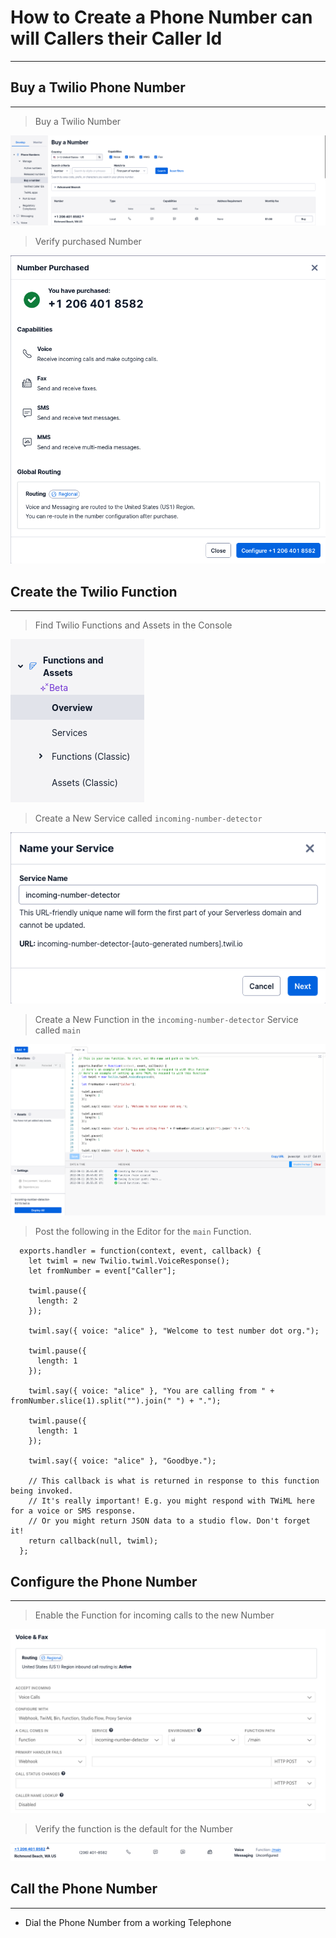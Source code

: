 
# How to Create a Phone Number can will Callers their Caller Id

---

## Buy a Twilio Phone Number

---

  > Buy a Twilio Number

  ![Buy a Twilio Number](/assets/images/buy-a-twilio-number.png)

  > Verify purchased Number

  ![Purchased Twilio Number](/assets/images/twilio-number-purchased.png)

## Create the Twilio Function  

---

  > Find Twilio Functions and Assets in the Console

  ![Find Twilio Functions and Assets in the Console](/assets/images/find-functions-and-assets.png)

  > Create a New Service called `incoming-number-detector`

  ![Create a New Service](/assets/images/create-a-new-service.png)

  > Create a New Function in the `incoming-number-detector` Service called `main`

  ![Create a New Function called main](/assets/images/create-a-new-main-function.png)

  > Post the following in the Editor for the `main` Function.

  ```
    exports.handler = function(context, event, callback) {      
      let twiml = new Twilio.twiml.VoiceResponse();        
      let fromNumber = event["Caller"];  

      twiml.pause({
        length: 2
      });

      twiml.say({ voice: "alice" }, "Welcome to test number dot org.");

      twiml.pause({
        length: 1
      });

      twiml.say({ voice: "alice" }, "You are calling from " + fromNumber.slice(1).split("").join(" ") + ".");

      twiml.pause({
        length: 1
      });

      twiml.say({ voice: "alice" }, "Goodbye.");

      // This callback is what is returned in response to this function being invoked.
      // It's really important! E.g. you might respond with TWiML here for a voice or SMS response.
      // Or you might return JSON data to a studio flow. Don't forget it!
      return callback(null, twiml);
    };
  ```

## Configure the Phone Number

---

  > Enable the Function for incoming calls to the new Number

  ![Enable the Function for incoming calls to the new Number](/assets/images/enable-the-number-detector-function.png)

  > Verify the function is the default for the Number

  ![Verify the function is the default for the Number](/assets/images/verify-the-function-is-the-default-for-the-number.png)


## Call the Phone Number

---

  * Dial the Phone Number from a working Telephone
